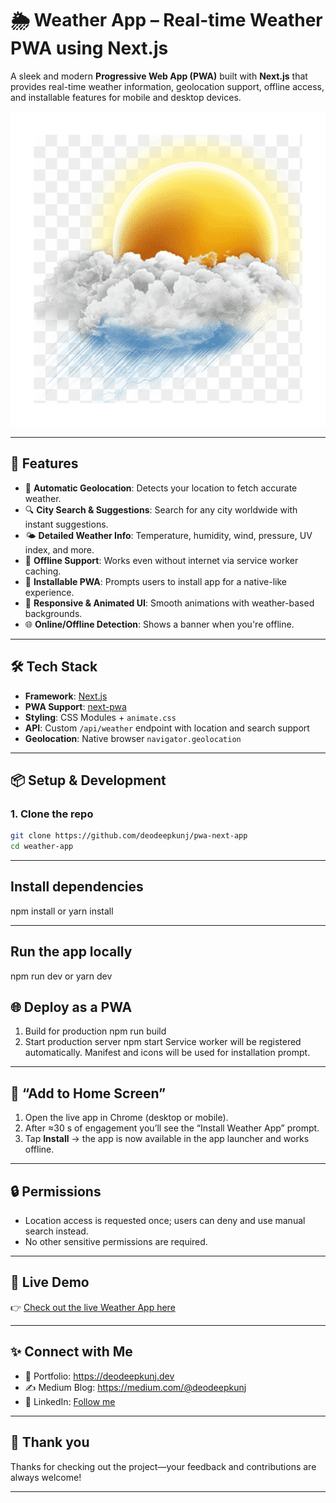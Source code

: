 # 🌦️ Weather App – Real-time Weather PWA using Next.js

A sleek and modern **Progressive Web App (PWA)** built with **Next.js** that provides real-time weather information, geolocation support, offline access, and installable features for mobile and desktop devices.

![Weather App Banner](public/icons/icon-512.png)

---

## 🚀 Features

- 📍 **Automatic Geolocation**: Detects your location to fetch accurate weather.
- 🔍 **City Search & Suggestions**: Search for any city worldwide with instant suggestions.
- 🌤️ **Detailed Weather Info**: Temperature, humidity, wind, pressure, UV index, and more.
- 📴 **Offline Support**: Works even without internet via service worker caching.
- 📲 **Installable PWA**: Prompts users to install app for a native-like experience.
- 🎨 **Responsive & Animated UI**: Smooth animations with weather-based backgrounds.
- 🌐 **Online/Offline Detection**: Shows a banner when you're offline.

---

## 🛠️ Tech Stack

- **Framework**: [Next.js](https://nextjs.org/)
- **PWA Support**: [next-pwa](https://github.com/shadowwalker/next-pwa)
- **Styling**: CSS Modules + `animate.css`
- **API**: Custom `/api/weather` endpoint with location and search support
- **Geolocation**: Native browser `navigator.geolocation`

---

## 📦 Setup & Development

### 1. **Clone the repo**
```bash
git clone https://github.com/deodeepkunj/pwa-next-app
cd weather-app
```

---

##  Install dependencies
npm install
or
yarn install

---


## Run the app locally
npm run dev
or
yarn dev

## 🌐 Deploy as a PWA
1. Build for production
npm run build
2. Start production server
npm start
Service worker will be registered automatically.
Manifest and icons will be used for installation prompt.

---

## 📲 “Add to Home Screen”
1. Open the live app in Chrome (desktop or mobile).  
2. After ≈30 s of engagement you’ll see the “Install Weather App” prompt.  
3. Tap **Install** → the app is now available in the app launcher and works offline.

---

## 🔒 Permissions
- Location access is requested once; users can deny and use manual search instead.
- No other sensitive permissions are required.

---

## 🔗 Live Demo

👉 [Check out the live Weather App here](https://pwa-next-app-alpha.vercel.app/)

---

## ✨ Connect with Me
- 💼 Portfolio: https://deodeepkunj.dev
- ✍️ Medium Blog: https://medium.com/@deodeepkunj
- 🔗 LinkedIn: [Follow me](https://www.linkedin.com/comm/mynetwork/discovery-see-all?usecase=PEOPLE_FOLLOWS&followMember=deodeepkunj)

---

## 🙏 Thank you
Thanks for checking out the project—your feedback and contributions are always welcome!

---